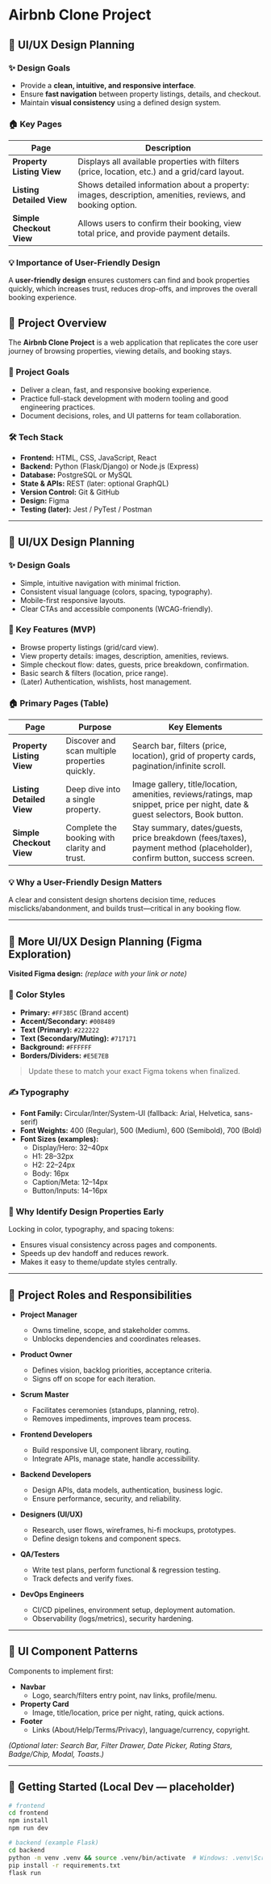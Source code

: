 
# Airbnb Clone Project

## 🎨 UI/UX Design Planning

### ✨ Design Goals
- Provide a **clean, intuitive, and responsive interface**.  
- Ensure **fast navigation** between property listings, details, and checkout.  
- Maintain **visual consistency** using a defined design system.  

### 🏠 Key Pages
| Page | Description |
|------|-------------|
| **Property Listing View** | Displays all available properties with filters (price, location, etc.) and a grid/card layout. |
| **Listing Detailed View** | Shows detailed information about a property: images, description, amenities, reviews, and booking option. |
| **Simple Checkout View** | Allows users to confirm their booking, view total price, and provide payment details. |

### 💡 Importance of User-Friendly Design
A **user-friendly design** ensures customers can find and book properties quickly, which increases trust, reduces drop-offs, and improves the overall booking experience.





## 📌 Project Overview
The **Airbnb Clone Project** is a web application that replicates the core user journey of browsing properties, viewing details, and booking stays.

### 🎯 Project Goals
- Deliver a clean, fast, and responsive booking experience.
- Practice full-stack development with modern tooling and good engineering practices.
- Document decisions, roles, and UI patterns for team collaboration.

### 🛠 Tech Stack
- **Frontend:** HTML, CSS, JavaScript, React
- **Backend:** Python (Flask/Django) or Node.js (Express)
- **Database:** PostgreSQL or MySQL
- **State & APIs:** REST (later: optional GraphQL)
- **Version Control:** Git & GitHub
- **Design:** Figma
- **Testing (later):** Jest / PyTest / Postman

---

## 🎨 UI/UX Design Planning

### ✨ Design Goals
- Simple, intuitive navigation with minimal friction.
- Consistent visual language (colors, spacing, typography).
- Mobile-first responsive layouts.
- Clear CTAs and accessible components (WCAG-friendly).

### 🧩 Key Features (MVP)
- Browse property listings (grid/card view).
- View property details: images, description, amenities, reviews.
- Simple checkout flow: dates, guests, price breakdown, confirmation.
- Basic search & filters (location, price range).
- (Later) Authentication, wishlists, host management.

### 🏠 Primary Pages (Table)
| Page | Purpose | Key Elements |
|------|---------|--------------|
| **Property Listing View** | Discover and scan multiple properties quickly. | Search bar, filters (price, location), grid of property cards, pagination/infinite scroll. |
| **Listing Detailed View** | Deep dive into a single property. | Image gallery, title/location, amenities, reviews/ratings, map snippet, price per night, date & guest selectors, Book button. |
| **Simple Checkout View** | Complete the booking with clarity and trust. | Stay summary, dates/guests, price breakdown (fees/taxes), payment method (placeholder), confirm button, success screen. |

### 💡 Why a User-Friendly Design Matters
A clear and consistent design shortens decision time, reduces misclicks/abandonment, and builds trust—critical in any booking flow.

---

## 🎨 More UI/UX Design Planning (Figma Exploration)

**Visited Figma design:** *(replace with your link or note)*

### 🎨 Color Styles
- **Primary:** `#FF385C` (Brand accent)
- **Accent/Secondary:** `#008489`
- **Text (Primary):** `#222222`
- **Text (Secondary/Muting):** `#717171`
- **Background:** `#FFFFFF`
- **Borders/Dividers:** `#E5E7EB`

> Update these to match your exact Figma tokens when finalized.

### ✍️ Typography
- **Font Family:** Circular/Inter/System-UI (fallback: Arial, Helvetica, sans-serif)
- **Font Weights:** 400 (Regular), 500 (Medium), 600 (Semibold), 700 (Bold)
- **Font Sizes (examples):**
  - Display/Hero: 32–40px
  - H1: 28–32px
  - H2: 22–24px
  - Body: 16px
  - Caption/Meta: 12–14px
  - Button/Inputs: 14–16px

### 🔑 Why Identify Design Properties Early
Locking in color, typography, and spacing tokens:
- Ensures visual consistency across pages and components.
- Speeds up dev handoff and reduces rework.
- Makes it easy to theme/update styles centrally.

---

## 👥 Project Roles and Responsibilities

- **Project Manager**
  - Owns timeline, scope, and stakeholder comms.
  - Unblocks dependencies and coordinates releases.

- **Product Owner**
  - Defines vision, backlog priorities, acceptance criteria.
  - Signs off on scope for each iteration.

- **Scrum Master**
  - Facilitates ceremonies (standups, planning, retro).
  - Removes impediments, improves team process.

- **Frontend Developers**
  - Build responsive UI, component library, routing.
  - Integrate APIs, manage state, handle accessibility.

- **Backend Developers**
  - Design APIs, data models, authentication, business logic.
  - Ensure performance, security, and reliability.

- **Designers (UI/UX)**
  - Research, user flows, wireframes, hi-fi mockups, prototypes.
  - Define design tokens and component specs.

- **QA/Testers**
  - Write test plans, perform functional & regression testing.
  - Track defects and verify fixes.

- **DevOps Engineers**
  - CI/CD pipelines, environment setup, deployment automation.
  - Observability (logs/metrics), security hardening.

---

## 🧱 UI Component Patterns

Components to implement first:
- **Navbar**
  - Logo, search/filters entry point, nav links, profile/menu.
- **Property Card**
  - Image, title/location, price per night, rating, quick actions.
- **Footer**
  - Links (About/Help/Terms/Privacy), language/currency, copyright.

*(Optional later: Search Bar, Filter Drawer, Date Picker, Rating Stars, Badge/Chip, Modal, Toasts.)*

---

## 🚀 Getting Started (Local Dev — placeholder)
```bash
# frontend
cd frontend
npm install
npm run dev

# backend (example Flask)
cd backend
python -m venv .venv && source .venv/bin/activate  # Windows: .venv\Scripts\activate
pip install -r requirements.txt
flask run

